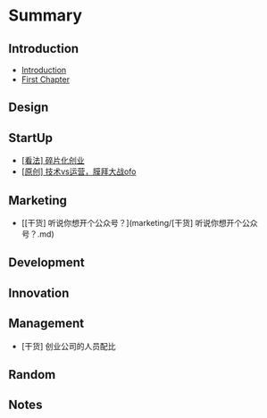 # Summary

## Introduction

* [Introduction](README.md)
* [First Chapter](chapter1.md)

## Design

## StartUp

* [\[看法\] 碎片化创业](startup/.md)
* [\[原创\] 技术vs运营，膜拜大战ofo](startup/vsofo.md)

## Marketing

* [\[干货\] 听说你想开个公众号？](marketing/[干货] 听说你想开个公众号？.md)

## Development

## Innovation

## Management

* \[干货\] 创业公司的人员配比

## Random

## Notes

